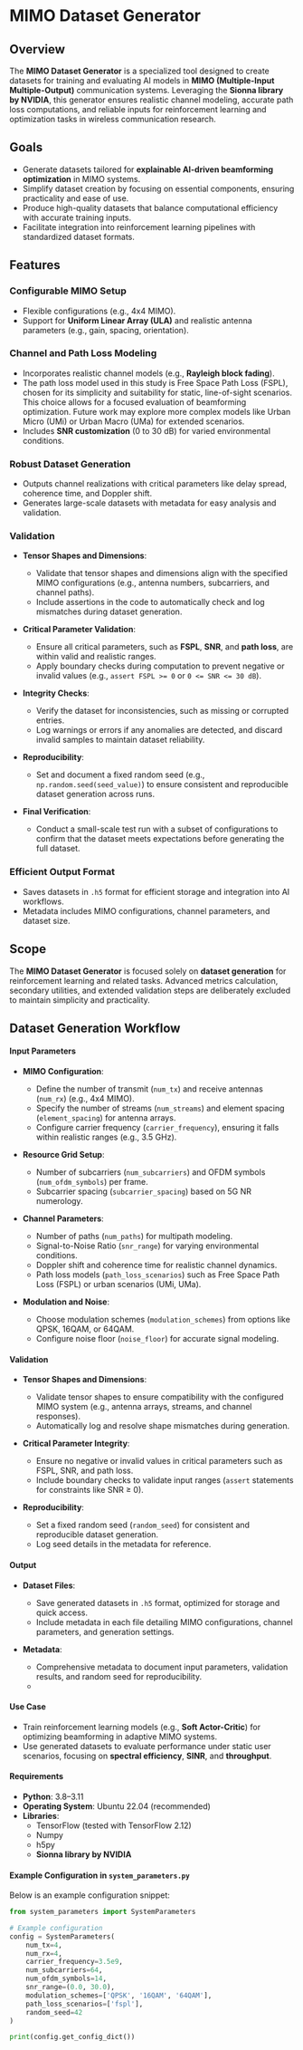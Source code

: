 # MIMO Dataset Generator

## Overview
The **MIMO Dataset Generator** is a specialized tool designed to create datasets for training and evaluating AI models in **MIMO (Multiple-Input Multiple-Output)** communication systems. Leveraging the **Sionna library by NVIDIA**, this generator ensures realistic channel modeling, accurate path loss computations, and reliable inputs for reinforcement learning and optimization tasks in wireless communication research.

## Goals
- Generate datasets tailored for **explainable AI-driven beamforming optimization** in MIMO systems.
- Simplify dataset creation by focusing on essential components, ensuring practicality and ease of use.
- Produce high-quality datasets that balance computational efficiency with accurate training inputs.
- Facilitate integration into reinforcement learning pipelines with standardized dataset formats.

## Features
### Configurable MIMO Setup
- Flexible configurations (e.g., 4x4 MIMO).
- Support for **Uniform Linear Array (ULA)** and realistic antenna parameters (e.g., gain, spacing, orientation).

### Channel and Path Loss Modeling
- Incorporates realistic channel models (e.g., **Rayleigh block fading**).
- The path loss model used in this study is Free Space Path Loss (FSPL), chosen for its simplicity and suitability for static, line-of-sight scenarios. This choice allows for a focused evaluation of beamforming optimization. Future work may explore more complex models like Urban Micro (UMi) or Urban Macro (UMa) for extended scenarios.
- Includes **SNR customization** (0 to 30 dB) for varied environmental conditions.

### Robust Dataset Generation
- Outputs channel realizations with critical parameters like delay spread, coherence time, and Doppler shift.
- Generates large-scale datasets with metadata for easy analysis and validation.

### Validation
- **Tensor Shapes and Dimensions**:
  - Validate that tensor shapes and dimensions align with the specified MIMO configurations (e.g., antenna numbers, subcarriers, and channel paths).
  - Include assertions in the code to automatically check and log mismatches during dataset generation.

- **Critical Parameter Validation**:
  - Ensure all critical parameters, such as **FSPL**, **SNR**, and **path loss**, are within valid and realistic ranges.
  - Apply boundary checks during computation to prevent negative or invalid values (e.g., `assert FSPL >= 0` or `0 <= SNR <= 30 dB`).

- **Integrity Checks**:
  - Verify the dataset for inconsistencies, such as missing or corrupted entries.
  - Log warnings or errors if any anomalies are detected, and discard invalid samples to maintain dataset reliability.

- **Reproducibility**:
  - Set and document a fixed random seed (e.g., `np.random.seed(seed_value)`) to ensure consistent and reproducible dataset generation across runs.

- **Final Verification**:
  - Conduct a small-scale test run with a subset of configurations to confirm that the dataset meets expectations before generating the full dataset.


### Efficient Output Format
- Saves datasets in `.h5` format for efficient storage and integration into AI workflows.
- Metadata includes MIMO configurations, channel parameters, and dataset size.

## Scope
The **MIMO Dataset Generator** is focused solely on **dataset generation** for reinforcement learning and related tasks. Advanced metrics calculation, secondary utilities, and extended validation steps are deliberately excluded to maintain simplicity and practicality.

## Dataset Generation Workflow

#### Input Parameters
- **MIMO Configuration**:
  - Define the number of transmit (`num_tx`) and receive antennas (`num_rx`) (e.g., 4x4 MIMO).
  - Specify the number of streams (`num_streams`) and element spacing (`element_spacing`) for antenna arrays.
  - Configure carrier frequency (`carrier_frequency`), ensuring it falls within realistic ranges (e.g., 3.5 GHz).

- **Resource Grid Setup**:
  - Number of subcarriers (`num_subcarriers`) and OFDM symbols (`num_ofdm_symbols`) per frame.
  - Subcarrier spacing (`subcarrier_spacing`) based on 5G NR numerology.

- **Channel Parameters**:
  - Number of paths (`num_paths`) for multipath modeling.
  - Signal-to-Noise Ratio (`snr_range`) for varying environmental conditions.
  - Doppler shift and coherence time for realistic channel dynamics.
  - Path loss models (`path_loss_scenarios`) such as Free Space Path Loss (FSPL) or urban scenarios (UMi, UMa).

- **Modulation and Noise**:
  - Choose modulation schemes (`modulation_schemes`) from options like QPSK, 16QAM, or 64QAM.
  - Configure noise floor (`noise_floor`) for accurate signal modeling.

#### Validation
- **Tensor Shapes and Dimensions**:
  - Validate tensor shapes to ensure compatibility with the configured MIMO system (e.g., antenna arrays, streams, and channel responses).
  - Automatically log and resolve shape mismatches during generation.

- **Critical Parameter Integrity**:
  - Ensure no negative or invalid values in critical parameters such as FSPL, SNR, and path loss.
  - Include boundary checks to validate input ranges (`assert` statements for constraints like SNR ≥ 0).

- **Reproducibility**:
  - Set a fixed random seed (`random_seed`) for consistent and reproducible dataset generation.
  - Log seed details in the metadata for reference.

#### Output
- **Dataset Files**:
  - Save generated datasets in `.h5` format, optimized for storage and quick access.
  - Include metadata in each file detailing MIMO configurations, channel parameters, and generation settings.

- **Metadata**:
  - Comprehensive metadata to document input parameters, validation results, and random seed for reproducibility.
  - 
####  Use Case
- Train reinforcement learning models (e.g., **Soft Actor-Critic**) for optimizing beamforming in adaptive MIMO systems.
- Use generated datasets to evaluate performance under static user scenarios, focusing on **spectral efficiency**, **SINR**, and **throughput**.

#### Requirements
- **Python**: 3.8–3.11
- **Operating System**: Ubuntu 22.04 (recommended)
- **Libraries**:
  - TensorFlow (tested with TensorFlow 2.12)
  - Numpy
  - h5py
  - **Sionna library by NVIDIA**

#### Example Configuration in `system_parameters.py`
Below is an example configuration snippet:
```python
from system_parameters import SystemParameters

# Example configuration
config = SystemParameters(
    num_tx=4,
    num_rx=4,
    carrier_frequency=3.5e9,
    num_subcarriers=64,
    num_ofdm_symbols=14,
    snr_range=(0.0, 30.0),
    modulation_schemes=['QPSK', '16QAM', '64QAM'],
    path_loss_scenarios=['fspl'],
    random_seed=42
)

print(config.get_config_dict())


